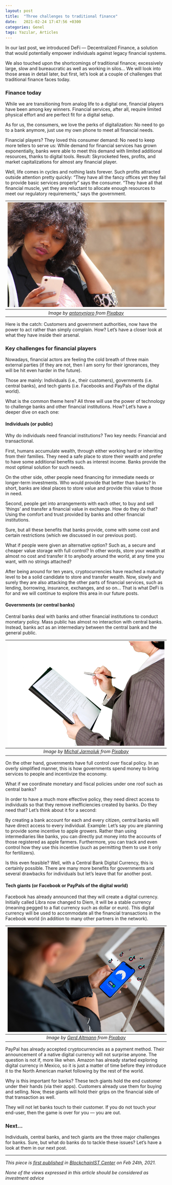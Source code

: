 ```yaml
---
layout: post
title:  "Three challenges to traditional finance"
date:   2021-02-24 17:47:56 +0300
categories: Genel
tags: Yazılar, Articles
---
```


In our last post, we introduced DeFi — Decentralized Finance, a solution that would potentially empower individuals against legacy financial systems.

We also touched upon the shortcomings of traditional finance; excessively large, slow and bureaucratic as well as working in silos… We will look into those areas in detail later, but first, let’s look at a couple of challenges that traditional finance faces today.

### Finance today
While we are transitioning from analog life to a digital one, financial players have been among key winners. Financial services, after all, require limited physical effort and are perfect fit for a digital setup.

As for us, the consumers, we love the perks of digitalization: No need to go to a bank anymore, just use my own phone to meet all financial needs.

Financial players? They loved this consumer demand: No need to keep more tellers to serve us: While demand for financial services has grown exponentially, banks were able to meet this demand with limited additional resources, thanks to digital tools. Result: Skyrocketed fees, profits, and market capitalizations for almost any financial player.

Well, life comes in cycles and nothing lasts forever. Such profits attracted outside attention pretty quickly: “They have all the fancy offices yet they fail to provide basic services properly” says the consumer. “They have all that financial muscle, yet they are reluctant to allocate enough resources to meet our regulatory requirements,” says the government.

| ![looking_phone](/assets/phone-1889392_800.jpg)|
|:--:| 
| *Image by [antonynjoro](https://pixabay.com/users/antonynjoro-2270637/) from [Pixabay](https://pixabay.com/)*|

Here is the catch: Customers and government authorities, now have the power to act rather than simply complain. How? Let’s have a closer look at what they have inside their arsenal.

### Key challenges for financial players
Nowadays, financial actors are feeling the cold breath of three main external parties (if they are not, then I am sorry for their ignorances, they will be hit even harder in the future).

Those are mainly: Individuals (i.e., their customers), governments (i.e. central banks), and tech giants (i.e. Facebooks and PayPals of the digital world).

What is the common theme here? All three will use the power of technology to challenge banks and other financial institutions. How? Let’s have a deeper dive on each one:

#### Individuals (or public)
Why do individuals need financial institutions? Two key needs: Financial and transactional.

First, humans accumulate wealth, through either working hard or inheriting from their families. They need a safe place to store their wealth and prefer to have some additional benefits such as interest income. Banks provide the most optimal solution for such needs.

On the other side, other people need financing for immediate needs or longer-term investments. Who would provide that better than banks?
In short, banks are ideal places to store value and provide this value to those in need.

Second, people get into arrangements with each other, to buy and sell ‘things’ and transfer a financial value in exchange. How do they do that? Using the comfort and trust provided by banks and other financial institutions.

Sure, but all these benefits that banks provide, come with some cost and certain restrictions (which we discussed in our previous post).

What if people were given an alternative option? Such as, a secure and cheaper value storage with full control? In other words, store your wealth at almost no cost and transfer it to anybody around the world, at any time you want, with no strings attached?

After being around for ten years, cryptocurrencies have reached a maturity level to be a solid candidate to store and transfer wealth. Now, slowly and surely they are also attacking the other parts of financial services, such as lending, borrowing, insurance, exchanges, and so on... That is what DeFi is for and we will continue to explore this area in our future posts.

#### Governments (or central banks)
Central banks deal with banks and other financial institutions to conduct monetary policy. Mass public has almost no interaction with central banks. Instead, banks act as an intermediary between the central bank and the general public.

| ![controller](/assets/control-427510_800.jpg)|
|:--:| 
| *Image by [Michal Jarmoluk](https://pixabay.com/users/jarmoluk-143740/) from [Pixabay](https://pixabay.com/)*|

On the other hand, governments have full control over fiscal policy. In an overly simplified manner, this is how governments spend money to bring services to people and incentivize the economy.

What if we coordinate monetary and fiscal policies under one roof such as central banks?

In order to have a much more effective policy, they need direct access to individuals so that they remove inefficiencies created by banks. Do they need that? Let’s think about it for a second:

By creating a bank account for each and every citizen, central banks will have direct access to every individual. Example: Let’s say you are planning to provide some incentive to apple growers. Rather than using intermediaries like banks, you can directly put money into the accounts of those registered as apple farmers. Furthermore, you can track and even control how they use this incentive (such as permitting them to use it only for fertilizers).

Is this even feasible? Well, with a Central Bank Digital Currency, this is certainly possible. There are many more benefits for governments and several drawbacks for individuals but let’s leave that for another post.

#### Tech giants (or Facebook or PayPals of the digital world)
Facebook has already announced that they will create a digital currency. Initially called Libra now changed to Diem, it will be a stable currency (meaning pegged to a fiat currency such as dollar or euro). This digital currency will be used to accommodate all the financial transactions in the Facebook world (in addition to many other partners in the network).

| ![phone](/assets/tiktok-5464739_800.jpg)|
|:--:| 
| *Image by [Gerd Altmann](https://pixabay.com/users/geralt-9301/) from [Pixabay](https://pixabay.com/)*|


PayPal has already accepted cryptocurrencies as a payment method. Their announcement of a native digital currency will not surprise anyone. The question is not if, more like when. Amazon has already started exploring digital currency in Mexico, so it is just a matter of time before they introduce it to the North American market following by the rest of the world.

Why is this important for banks? These tech giants hold the end customer under their hands (via their apps). Customers already use them for buying and selling. Now, these giants will hold their grips on the financial side of that transaction as well.

They will not let banks touch to their customer. If you do not touch your end-user, then the game is over for you — you are out.

### Next...
Individuals, central banks, and tech giants are the three major challenges for banks. Sure, but what do banks do to tackle these issues? Let’s have a look at them in our next post.

---
*This piece is [first published](https://medium.com/bcistcenter/three-key-challenges-to-traditional-finance-9e862c5ec552) in [BlockchainIST Center](https://medium.com/blockchainist-center) on Feb 24th, 2021.*

*None of the views expressed in this article should be considered as investment advice*
